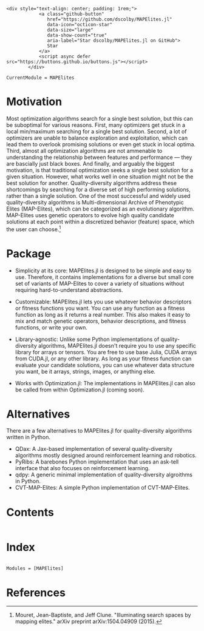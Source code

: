 ```@raw html
<div style="text-align: center; padding: 1rem;">
            <a class="github-button"
               href="https://github.com/dscolby/MAPElites.jl"
               data-icon="octicon-star"
               data-size="large"
               data-show-count="true"
               aria-label="Star dscolby/MAPElites.jl on GitHub">
               Star
            </a>
            <script async defer src="https://buttons.github.io/buttons.js"></script>
        </div>
```

```@meta
CurrentModule = MAPElites
```

# Motivation
Most optimization algorithms search for a single best solution, but this can be suboptimal for
various reasons. First, many optimizers get stuck in a local min/maximum searching for a single best
solution. Second, a lot of optimizers are unable to balance exploration and exploitation, which
can lead them to overlook promising solutions or even get stuck in local optima. Third, almost all 
optimization algorithms are not ammenable to understanding the relationship between features and 
performance — they are bascially just black boxes. And finally, and arguably the biggest motivation, 
is that traditional optimization seeks a single best solution for a given situation. However, what 
works well in one situation might not be the best solution for another. Quality-diversity algorithms
address these shortcomings by searching for a diverse set of high performing solutions, rather 
than a single solution. One of the most successful and widely used quality-diversity algorithms 
is Multi-dimensional Archive of Phenotypic Elites (MAP-Elites), which can be categorized as an 
evolutionary algorithm. MAP-Elites uses genetic operators to evolve high quality candidate solutions 
at each point within a discretized behavior (feature) space, which the user can choose.[^1]

# Package 
*   Simplicity at its core: MAPElites.jl is designed to be simple and easy to use. Therefore, it 
contains implementations for a diverse but small core set of variants of MAP-Elites to cover a 
variety of situations without requiring hard-to-understand abstractions.

*   Customizable: MAPElites.jl lets you use whatever behavior descriptors or fitness functions you 
want. You can use any function as a fitness function as long as it returns a real number. This 
also makes it easy to mix and match genetic operators, behavior descriptions, and fitness functions, 
or write your own.

*   Library-agnostic: Unlike some Python implementations of quality-diversity algorithms, MAPElites.jl
doesn't require you to use any specific library for arrays or tensors. You are free to use base 
Julia, CUDA arrays from CUDA.jl, or any other library. As long as your fitness function can 
evaluate your candidate solutions, you can use whatever data structure you want, be it arrays, 
strings, images, or anything else.

*   Works with Optimization.jl: The implementations in MAPElites.jl can also be called from within
Optimization.jl (coming soon).

# Alternatives
There are a few alternatives to MAPElites.jl for quality-diversity algorithms written in Python.
*   QDax: A Jax-based implementation of several quality-diversity algorithms mostly designed around 
reinforcement learning and robotics.
*   PyRibs: A barebones Python implementation that uses an ask-tell interface that also focuses on 
reinforcement learning.
*   qdpy: A generic minimal implementation of quality-diversity algroithms in Python.
*   CVT-MAP-Elites: A simple Python implementation of CVT-MAP-Elites.

# Contents
```@contents
```

# Index
```@index
```

```@autodocs
Modules = [MAPElites]
```

# References
[^1]: Mouret, Jean-Baptiste, and Jeff Clune. "Illuminating search spaces by mapping elites." arXiv preprint arXiv:1504.04909 (2015).
